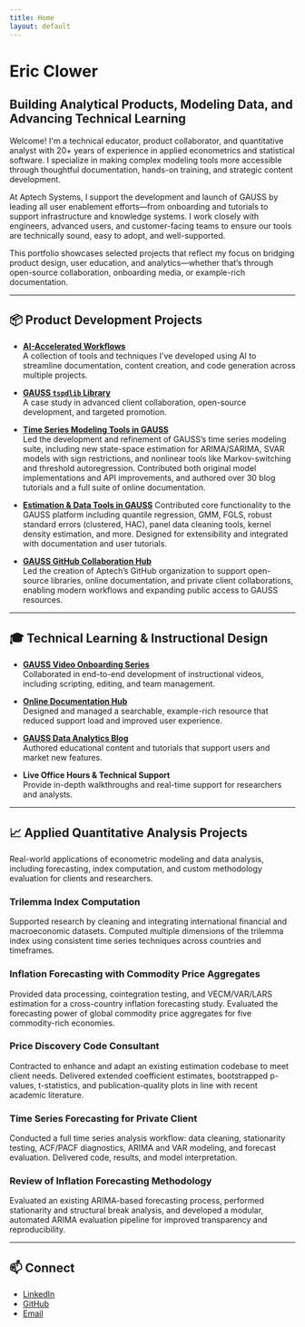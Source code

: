 ```yaml
---
title: Home
layout: default
---
```


# Eric Clower 
## Building Analytical Products, Modeling Data, and Advancing Technical Learning

Welcome! I'm a technical educator, product collaborator, and quantitative analyst with 20+ years of experience in applied econometrics and statistical software. I specialize in making complex modeling tools more accessible through thoughtful documentation, hands-on training, and strategic content development.

At Aptech Systems, I support the development and launch of GAUSS by leading all user enablement efforts—from onboarding and tutorials to support infrastructure and knowledge systems. I work closely with engineers, advanced users, and customer-facing teams to ensure our tools are technically sound, easy to adopt, and well-supported.

This portfolio showcases selected projects that reflect my focus on bridging product design, user education, and analytics—whether that’s through open-source collaboration, onboarding media, or example-rich documentation.

---

## 📦 Product Development Projects
- **[AI-Accelerated Workflows](projects/ai-accelerated-workflows.md)**  
  A collection of tools and techniques I’ve developed using AI to streamline documentation, content creation, and code generation across multiple projects.

- **[GAUSS `tspdlib` Library](projects/tspdlib-library.md)**  
  A case study in advanced client collaboration, open-source development, and targeted promotion.  

- **[Time Series Modeling Tools in GAUSS](projects/time-series-gauss.md)**  
  Led the development and refinement of GAUSS’s time series modeling suite, including new state-space estimation for ARIMA/SARIMA, SVAR models with sign restrictions, and nonlinear tools like Markov-switching and threshold autoregression. Contributed both original model implementations and API improvements, and authored over 30 blog tutorials and a full suite of online documentation.

- **[Estimation & Data Tools in GAUSS](projects/estimation-tools-gauss.md)**
  Contributed core functionality to the GAUSS platform including quantile regression, GMM, FGLS, robust standard errors (clustered, HAC), panel data cleaning tools, kernel density estimation, and more. Designed for extensibility and integrated with documentation and user tutorials.

- **[GAUSS GitHub Collaboration Hub](projects/github-transition.md)**  
  Led the creation of Aptech’s GitHub organization to support open-source libraries, online documentation, and private client collaborations, enabling modern workflows and expanding public access to GAUSS resources.

---

## 🎓 Technical Learning & Instructional Design
  
- **[GAUSS Video Onboarding Series](projects/onboarding-series.md)**  
  Collaborated in end-to-end development of instructional videos, including scripting, editing, and team management.

- **[Online Documentation Hub](https://docs.aptech.com/gauss/)**  
  Designed and managed a searchable, example-rich resource that reduced support load and improved user experience.

- **[GAUSS Data Analytics Blog](projects/analytics-blog.md)**  
  Authored educational content and tutorials that support users and market new features.


- **Live Office Hours & Technical Support**  
  Provide in-depth walkthroughs and real-time support for researchers and analysts.

---

## 📈 Applied Quantitative Analysis Projects

Real-world applications of econometric modeling and data analysis, including forecasting, index computation, and custom methodology evaluation for clients and researchers.

### Trilemma Index Computation
Supported research by cleaning and integrating international financial and macroeconomic datasets. Computed multiple dimensions of the trilemma index using consistent time series techniques across countries and timeframes.

### Inflation Forecasting with Commodity Price Aggregates
Provided data processing, cointegration testing, and VECM/VAR/LARS estimation for a cross-country inflation forecasting study. Evaluated the forecasting power of global commodity price aggregates for five commodity-rich economies.

### Price Discovery Code Consultant
Contracted to enhance and adapt an existing estimation codebase to meet client needs. Delivered extended coefficient estimates, bootstrapped p-values, t-statistics, and publication-quality plots in line with recent academic literature.

### Time Series Forecasting for Private Client
Conducted a full time series analysis workflow: data cleaning, stationarity testing, ACF/PACF diagnostics, ARIMA and VAR modeling, and forecast evaluation. Delivered code, results, and model interpretation.

### Review of Inflation Forecasting Methodology
Evaluated an existing ARIMA-based forecasting process, performed stationarity and structural break analysis, and developed a modular, automated ARIMA evaluation pipeline for improved transparency and reproducibility.

---

## 📫 Connect

- [LinkedIn](https://www.linkedin.com/in/ericaclower/)
- [GitHub](https://github.com/ec78)
- [Email](mailto:eric.clower78@gmail.com)
